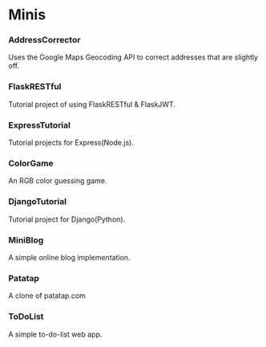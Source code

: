 # Minis

### AddressCorrector
Uses the Google Maps Geocoding API to correct addresses that are slightly off.

### FlaskRESTful
Tutorial project of using FlaskRESTful & FlaskJWT.

### ExpressTutorial
Tutorial projects for Express(Node.js).

### ColorGame
An RGB color guessing game.

### DjangoTutorial
Tutorial project for Django(Python).

### MiniBlog
A simple online blog implementation.

### Patatap
A clone of patatap.com

### ToDoList
A simple to-do-list web app.
